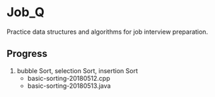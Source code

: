 # Job_Q

Practice data structures and algorithms for job interview preparation.

## Progress

1. bubble Sort, selection Sort, insertion Sort
   - basic-sorting-20180512.cpp
   - basic-sorting-20180513.java
